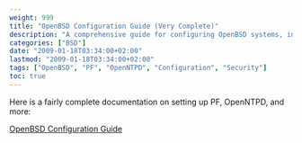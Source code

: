 ```yaml
---
weight: 999
title: "OpenBSD Configuration Guide (Very Complete)"
description: "A comprehensive guide for configuring OpenBSD systems, including PF, OpenNTPD and other components."
categories: ["BSD"]
date: "2009-01-18T03:34:00+02:00"
lastmod: "2009-01-18T03:34:00+02:00"
tags: ["OpenBSD", "PF", "OpenNTPD", "Configuration", "Security"]
toc: true
---
```


Here is a fairly complete documentation on setting up PF, OpenNTPD, and more:

[OpenBSD Configuration Guide](/pdf/openbsd.pdf)
